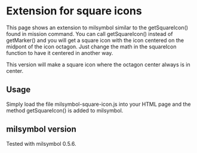 # Extension for square icons
This page shows an extension to milsymbol similar to the getSquareIcon() found in mission command. You can call getSquareIcon() instead of getMarker() and you will get a square icon with the icon centered on the midpont of the icon octagon. Just change the math in the squareIcon function to have it centered in another way.

This version will make a square icon where the octagon center always is in center.

## Usage
Simply load the file milsymbol-square-icon.js into your HTML page and the method getSquareIcon() is added to milsymbol.

## milsymbol version
Tested with milsymbol 0.5.6.